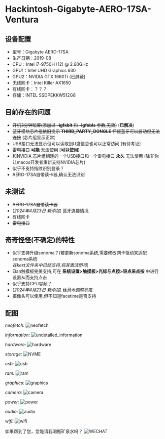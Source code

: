 # Hackintosh-Gigabyte-AERO-17SA-Ventura

## 设备配置
- 型号：Gigabyte AERO-17SA
- 生产日期：2019-08
- CPU：Intel i7-9750H (12) @ 2.60GHz
- GPU1：Intel UHD Graphics 630
- GPU2：NVIDIA GTX 1660Ti (已屏蔽)
- 无线网卡：Intel Killer AX1650
- 有线网卡：？？？
- 存储：INTEL SSDPEKKW512G8

## 目前存在的问题
- ~~开机3分钟暗屏(添加过 **-igfxblt** 和 **-igfxbls** 参数,无效)~~ 
(**已解决**)
- ~~蓝牙模块芯片组依旧提示 **THIRD_PARTY_DONGLE** 
怀疑蓝牙可以启动但无法连接~~ (芯片组显示正常)
- USB接口无法显示但可以读取到U盘信息也可以正常访问 (有待考证)
- ~~雷电接口 **可能** 无法使用~~ (**可以使用**)
- 和NVIDIA 芯片组相连的一个USB接口和一个雷电接口 **永久** 无法使用 
(除非你让macos开发者重新支持NVIDIA芯片)
- 似乎不支持指纹识别登录？
- AERO-17SA自带读卡器,确认无法识别

## 未测试
- ~~AERO-17SA自带读卡器~~
- (*2024年4月23日 新添加*) 蓝牙连接情况
- 有线网卡
- ~~雷电接口~~

## 奇奇怪怪(不确定)的特性
- 似乎支持升级sonoma？(若更新sonoma系统,需要修改网卡驱动来适配sonoma系统  
*在kext文件夹中已经支持,将其激活即可*)
- Elan触摸板完美支持,可在 **系统设置>触摸板>光标与点按>轻点来点按** 
中进行设置从而支持点击
- 似乎支持CPU睿频？
- (*2024年4月23日 新添加*) 丝滑地调整亮度
- 摄像头可以使用,但不知道facetime是否支持

## 配图
*neofetch:*
![neofetch](./images/neofetch.png)

*information:*
![undetailed_information](./images/undetailed_information.png) 

*hardware:*
![hardware](./images/hardware_data.png)

*storage:*
![NVME](./images/NVME_data.png)

*usb:*
![usb](./images/usb_data.png)

*ram:*
![ram](./images/ram_data.png)

*graphics:*
![graphics](./images/graphics_data.png)

*camera:*
![camera](./images/camera_data.png)

*power:*
![power](./images/power_data.png)

*audio:*
![audio](./images/audio_data.png)

*wifi:*
![wifi](./images/wifi_data.png)

如果帮到了您，您能请我喝瓶矿泉水吗？
![WECHAT](./images/WECHAT.jpeg)

